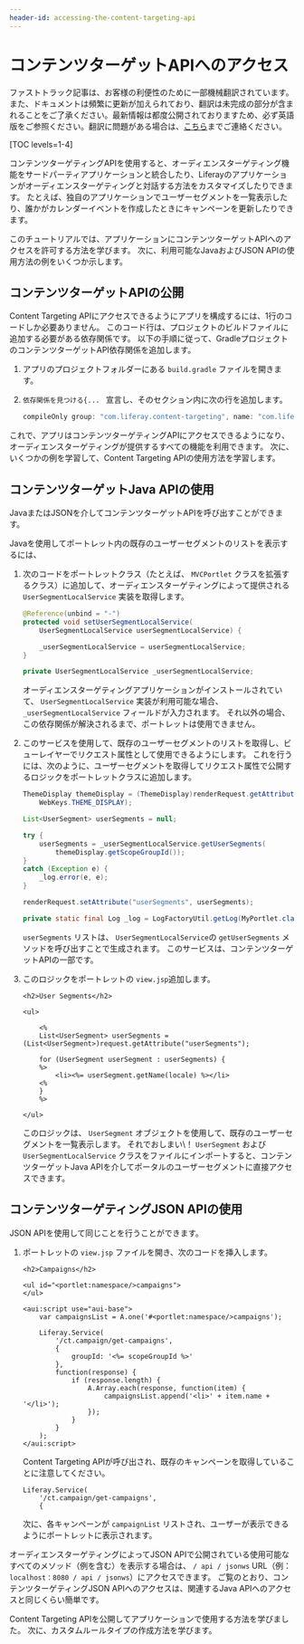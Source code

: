 ```yaml
---
header-id: accessing-the-content-targeting-api
---
```


# コンテンツターゲットAPIへのアクセス

<p class="alert alert-info"><span class="wysiwyg-color-blue120">ファストトラック記事は、お客様の利便性のために一部機械翻訳されています。また、ドキュメントは頻繁に更新が加えられており、翻訳は未完成の部分が含まれることをご了承ください。最新情報は都度公開されておりますため、必ず英語版をご参照ください。翻訳に問題がある場合は、<a href="mailto:support-content-jp@liferay.com">こちら</a>までご連絡ください。</span></p>

[TOC levels=1-4]

コンテンツターゲティングAPIを使用すると、オーディエンスターゲティング機能をサードパーティアプリケーションと統合したり、Liferayのアプリケーションがオーディエンスターゲティングと対話する方法をカスタマイズしたりできます。 たとえば、独自のアプリケーションでユーザーセグメントを一覧表示したり、誰かがカレンダーイベントを作成したときにキャンペーンを更新したりできます。

このチュートリアルでは、アプリケーションにコンテンツターゲットAPIへのアクセスを許可する方法を学びます。 次に、利用可能なJavaおよびJSON APIの使用方法の例をいくつか示します。

## コンテンツターゲットAPIの公開

Content Targeting APIにアクセスできるようにアプリを構成するには、1行のコードしか必要ありません。 このコード行は、プロジェクトのビルドファイルに追加する必要がある依存関係です。 以下の手順に従って、GradleプロジェクトのコンテンツターゲットAPI依存関係を追加します。

1.  アプリのプロジェクトフォルダーにある `build.gradle` ファイルを開きます。

2.  `依存関係を見つける{... ` 宣言し、そのセクション内に次の行を追加します。

    ``` groovy
    compileOnly group: "com.liferay.content-targeting", name: "com.liferay.content.targeting.api", version: 5.0.0"
    ```

これで、アプリはコンテンツターゲティングAPIにアクセスできるようになり、オーディエンスターゲティングが提供するすべての機能を利用できます。 次に、いくつかの例を学習して、Content Targeting APIの使用方法を学習します。

## コンテンツターゲットJava APIの使用

JavaまたはJSONを介してコンテンツターゲットAPIを呼び出すことができます。

Javaを使用してポートレット内の既存のユーザーセグメントのリストを表示するには、

1.  次のコードをポートレットクラス（たとえば、 `MVCPortlet` クラスを拡張するクラス）に追加して、オーディエンスターゲティングによって提供される `UserSegmentLocalService` 実装を取得します。

    ``` java
    @Reference(unbind = "-")
    protected void setUserSegmentLocalService(
        UserSegmentLocalService userSegmentLocalService) {

        _userSegmentLocalService = userSegmentLocalService;
    }

    private UserSegmentLocalService _userSegmentLocalService;
    ```

    オーディエンスターゲティングアプリケーションがインストールされていて、 `UserSegmentLocalService` 実装が利用可能な場合、 `_userSegmentLocalService` フィールドが入力されます。 それ以外の場合、この依存関係が解決されるまで、ポートレットは使用できません。

2.  このサービスを使用して、既存のユーザーセグメントのリストを取得し、ビューレイヤーでリクエスト属性として使用できるようにします。 これを行うには、次のように、ユーザーセグメントを取得してリクエスト属性で公開するロジックをポートレットクラスに追加します。

    ``` java
    ThemeDisplay themeDisplay = (ThemeDisplay)renderRequest.getAttribute(
        WebKeys.THEME_DISPLAY);

    List<UserSegment> userSegments = null;

    try {
        userSegments = _userSegmentLocalService.getUserSegments(
            themeDisplay.getScopeGroupId());
    }
    catch (Exception e) {
        _log.error(e, e);
    }

    renderRequest.setAttribute("userSegments", userSegments);

    private static final Log _log = LogFactoryUtil.getLog(MyPortlet.class)
    ```

    `userSegments` リストは、 `UserSegmentLocalService`の `getUserSegments` メソッドを呼び出すことで生成されます。 このサービスは、コンテンツターゲットAPIの一部です。

3.  このロジックをポートレットの `view.jsp`追加します。

    ``` markup
    <h2>User Segments</h2>

    <ul>

        <%
        List<UserSegment> userSegments = (List<UserSegment>)request.getAttribute("userSegments");

        for (UserSegment userSegment : userSegments) {
        %>
            <li><%= userSegment.getName(locale) %></li>
        <%
        }
        %>

    </ul>
    ```

    このロジックは、 `UserSegment` オブジェクトを使用して、既存のユーザーセグメントを一覧表示します。 それでおしまい\！ `UserSegment` および `UserSegmentLocalService` クラスをファイルにインポートすると、コンテンツターゲットJava APIを介してポータルのユーザーセグメントに直接アクセスできます。

## コンテンツターゲティングJSON APIの使用

JSON APIを使用して同じことを行うことができます。

1.  ポートレットの `view.jsp` ファイルを開き、次のコードを挿入します。

    ``` markup
    <h2>Campaigns</h2>

    <ul id="<portlet:namespace/>campaigns">
    </ul>

    <aui:script use="aui-base">
        var campaignsList = A.one('#<portlet:namespace/>campaigns');

        Liferay.Service(
            '/ct.campaign/get-campaigns',
            {
                groupId: '<%= scopeGroupId %>'
            },
            function(response) {
                if (response.length) {
                    A.Array.each(response, function(item) {
                        campaignsList.append('<li>' + item.name + '</li>');
                    });
                }
            }
        );
    </aui:script>
    ```

    Content Targeting APIが呼び出され、既存のキャンペーンを取得していることに注意してください。

    ``` markup
    Liferay.Service(
        '/ct.campaign/get-campaigns',
        {
    ```

    次に、各キャンペーンが `campaignList` リストされ、ユーザーが表示できるようにポートレットに表示されます。

オーディエンスターゲティングによってJSON APIで公開されている使用可能なすべてのメソッド（例を含む）を表示する場合は、 `/ api / jsonws` URL（例： `localhost：8080 / api / jsonws`）にアクセスできます。 ご覧のとおり、コンテンツターゲティングJSON APIへのアクセスは、関連するJava APIへのアクセスと同じくらい簡単です。

Content Targeting APIを公開してアプリケーションで使用する方法を学びました。 次に、カスタムルールタイプの作成方法を学びます。
